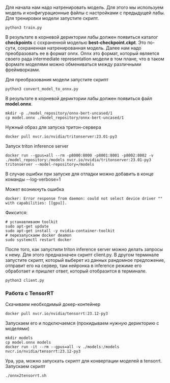 Для начала нам надо натренировать модель. Для этого мы используем модель и конфигурационные файлы с настройками с предыдущей лабы.
Для тренировки модели запустите скрипт.
```
python3 train.py
```
В результате в корневой дериктории лабы должен появиться каталог __checkpoints__ с сохраненной моделью __best-checkpoint.ckpt__.
Это по-сути, сохраненная натренированная модель. Далее нам надо преобразовать ее в формат onnx. Onnx это формат, который
является своего рада intermediate representation модели в том плане, что в таком формате моделями можно обмениваться между
различными фреймворками.

Для преобразования модели запустите скрипт
```
python3 convert_model_to_onnx.py
```
В результате в корневой дериктории лабы должен появиться файл __model.onnx__.

```
mkdir -p ./model_repository/onnx-bert-uncased/1
cp model.onnx ./model_repository/onnx-bert-uncased/1
```

Нужный образ для запуска тритон-сервера

```
docker pull nvcr.io/nvidia/tritonserver:23.01-py3
```

Запуск triton inference server
```
docker run --gpus=all --rm -p8000:8000 -p8001:8001 -p8002:8002 -v ./model_repository:/models nvcr.io/nvidia/tritonserver:23.01-py3 tritonserver --model-repository=/models
```

В случае ошибки при запуске для отладки можно добавить в конце команды --log-verbose=1

Может возникнуть ошибка
```
docker: Error response from daemon: could not select device driver "" with capabilities: [[gpu]].
```
Фиксится:
```
# устанавливаем toolkit
sudo apt-get update
sudo apt-get install -y nvidia-container-toolkit
# перезапускаем docker deamon
sudo systemctl restart docker
```

После того, как запустили triton inference server можно делать запросы к нему.
Для этого предназначен скрипт client.py. В другом терминале запустите скрипт, который выберет из данных рандомное предложение, отправит его на сервер, там нейронка в inference режиме его обработает и пришлет ответ, который отобразится в терминале.

```
python3 client.py
```

### Работа с TensorRT

Скачиваем необходимый докер-контейнер
```
docker pull nvcr.io/nvidia/tensorrt:23.12-py3
```

Запускаем его и подключаемся (прокидываем нужную дерикторию с моделями)
```
mkdir models
cp model.onnx models
docker run -it --rm --gpus=all -v ./models:/models nvcr.io/nvidia/tensorrt:23.12-py3
```

Ура, ура, можно запускать скрипт для конвертации моделей в tensorrt. Запускаем скрипт
```
./onnx2tensorrt.sh
```